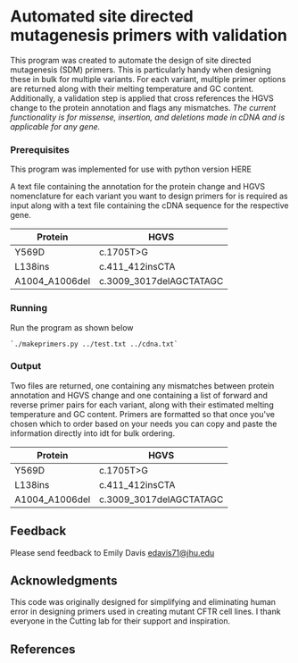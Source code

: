 # Automated site directed mutagenesis primers with validation

This program was created to automate the design of site directed mutagenesis (SDM) primers. This is particularly handy when designing these in bulk for multiple variants. For each variant, multiple primer options are returned along with their melting temperature and GC content. Additionally, a validation step is applied that cross references the HGVS change to the protein annotation and flags any mismatches. *The current functionality is for missense, insertion, and deletions made in cDNA and is applicable for any gene.*


### Prerequisites

This program was implemented for use with python version HERE

A text file containing the annotation for the protein change and HGVS nomenclature for each variant you want to design primers for is required as input along with a text file containing the cDNA sequence for the respective gene. 


| Protein | HGVS |
| --- | --- |
| Y569D | c.1705T>G |
| L138ins | c.411_412insCTA |
| A1004_A1006del | c.3009_3017delAGCTATAGC |

### Running 

Run the program as shown below

```
`./makeprimers.py ../test.txt ../cdna.txt`
```

### Output

Two files are returned, one containing any mismatches between protein annotation and HGVS change and one containing a list of forward and reverse primer pairs for each variant, along with their estimated melting temperature and GC content. Primers are formatted so that once you've chosen which to order based on your needs you can copy and paste the information directly into idt for bulk ordering.


| Protein | HGVS | 
| --- | --- |
| Y569D | c.1705T>G |
| L138ins | c.411_412insCTA |
| A1004_A1006del | c.3009_3017delAGCTATAGC |

## Feedback

Please send feedback to Emily Davis
<edavis71@jhu.edu>


## Acknowledgments

This code was originally designed for simplifying and eliminating human error in designing primers used in creating mutant CFTR cell lines. I thank everyone in the Cutting lab for their support and inspiration. 

## References

